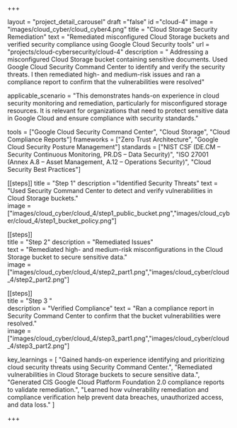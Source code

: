 +++

layout = "project_detail_carousel"
draft ="false"
id ="cloud-4"
image = "images/cloud_cyber/cloud_cyber4.png"
title = "Cloud Storage Security Remediation"
text = "Remediated misconfigured Cloud Storage buckets and verified security compliance using Google Cloud Security tools"
url = "projects/cloud-cybersecurity/cloud-4"
description = " Addressing a misconfigured Cloud Storage bucket containing sensitive documents.  Used Google Cloud Security Command Center to identify and verify the security threats. I then remediated high- and medium-risk issues and ran a compliance report to confirm that the vulnerabilities were resolved"

applicable_scenario = "This demonstrates hands-on experience in cloud security monitoring and remediation, particularly for misconfigured storage resources. It is relevant for organizations that need to protect sensitive data in Google Cloud and ensure compliance with security standards."

tools = ["Google Cloud Security Command Center", "Cloud Storage", "Cloud Compliance Reports"]
frameworks = ["Zero Trust Architecture", "Google Cloud Security Posture Management"] 
standards = ["NIST CSF (DE.CM – Security Continuous Monitoring, PR.DS – Data Security)",
             "ISO 27001 (Annex A.8 – Asset Management, A.12 – Operations Security)",
             "Cloud Security Best Practices"] 

[[steps]] 
title = "Step 1" 
description ="Identified Security Threats" 
text = "Used Security Command Center to detect and verify vulnerabilities in Cloud Storage buckets."  
image = ["images/cloud_cyber/cloud_4/step1_public_bucket.png","images/cloud_cyber/cloud_4/step1_bucket_policy.png"]


[[steps]]  
title = "Step 2"
description = "Remediated Issues"  
text = "Remediated high- and medium-risk misconfigurations in the Cloud Storage bucket to secure sensitive data."  
image = ["images/cloud_cyber/cloud_4/step2_part1.png","images/cloud_cyber/cloud_4/step2_part2.png"]


[[steps]]  
title = "Step 3 "  
description = "Verified Compliance"
text = "Ran a compliance report in Security Command Center to confirm that the bucket vulnerabilities were resolved."  
image = ["images/cloud_cyber/cloud_4/step3_part1.png","images/cloud_cyber/cloud_4/step3_part2.png"]


key_learnings = [
    "Gained hands-on experience identifying and prioritizing cloud security threats using Security Command Center.",
    "Remediated vulnerabilities in Cloud Storage buckets to secure sensitive data.",
    "Generated CIS Google Cloud Platform Foundation 2.0 compliance reports to validate remediation.",
    "Learned how vulnerability remediation and compliance verification help prevent data breaches, unauthorized access, and data loss."
]


+++